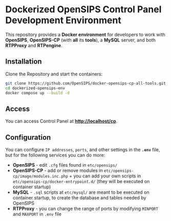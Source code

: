 # Dockerized OpenSIPS Control Panel Development Environment

This repository provides a **Docker environment** for developers to work with **OpenSIPS**, **OpenSIPS-CP** (with **all** its **tools**), a **MySQL** server, and both **RTPProxy** and **RTPengine**.

## Installation

Clone the Repository and start the containers:

```bash
git clone https://github.com/OpenSIPS/docker-opensips-cp-all-tools.git
cd dockerized-opensips-env
docker compose up --build -d
```

## Access

You can access Control Panel at **[http://localhost/cp](http://localhost/cp)**.

## Configuration
You can configure `IP addresses`, `ports`, and other settings in the **`.env`** file, but for the following services you can do more:
- **OpenSIPS** - edit `.cfg` files found in `etc/opensips/`
- **OpenSIPS-CP** - add or remove modules in `etc/opensips-cp/image/modules.inc.php` + you can add your own scripts in `etc/opensips-cp/docker-entrypoint.d/` (they will be executed on container startup)
- **MySQL** - `.sql` scripts at `etc/mysql/` are meant to be executed on container startup, to create the database and tables needed by OpenSIPS
- **RTPProxy** - you can change the range of ports by modifying `MINPORT` and `MAXPORT` in `.env` file

